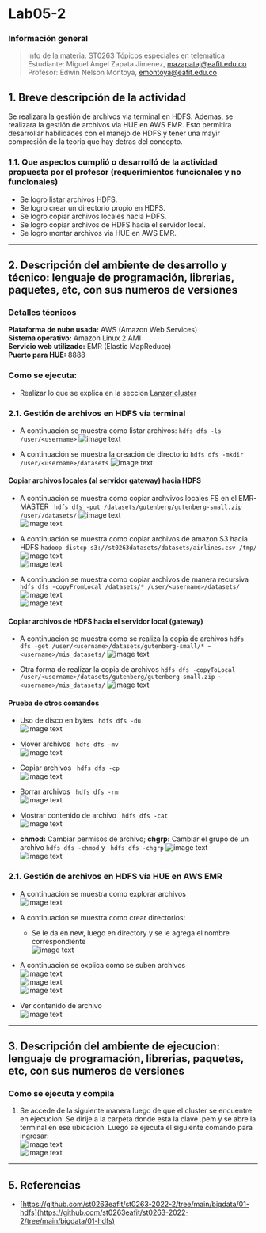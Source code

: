 # **Lab05-2**

### **Información general**  
> Info de la materia: ST0263 Tópicos especiales en telemática  
> Estudiante: Miguel Ángel Zapata Jimenez, mazapataj@eafit.edu.co  
> Profesor: Edwin Nelson Montoya, emontoya@eafit.edu.co  
  
## **1. Breve descripción de la actividad**  
Se realizara la gestión de archivos via terminal en HDFS. Ademas, se realizara la gestión de archivos via HUE en AWS EMR. Esto permitira desarrollar habilidades con el manejo de HDFS y tener una mayir compresión de la teoria que hay detras del concepto.

### **1.1. Que aspectos cumplió o desarrolló de la actividad propuesta por el profesor (requerimientos funcionales y no funcionales)**  

* Se logro listar archivos HDFS.
* Se logro crear un directorio propio en HDFS.
* Se logro copiar archivos locales hacia HDFS.
* Se logro copiar archivos de HDFS hacia el servidor local.
* Se logro montar archivos via HUE en AWS EMR.
  
---  
  
## **2. Descripción del ambiente de desarrollo y técnico: lenguaje de programación, librerias, paquetes, etc, con sus numeros de versiones**  
  
### **Detalles técnicos**  
  
**Plataforma de nube usada:** AWS (Amazon Web Services)  
**Sistema operativo:**  Amazon Linux 2 AMI  
**Servicio web utilizado:** EMR (Elastic MapReduce)  
**Puerto para HUE:** 8888     
  
### **Como se ejecuta:**  
  
* Realizar lo que se explica en la seccion [Lanzar cluster](#como-se-ejecuta-y-compila)
  
### **2.1. Gestión de archivos en HDFS vía terminal**  
  
* A continuación se muestra como listar archivos: `hdfs dfs -ls /user/<username>` 
![image text](img/listar_archivos.png)  
  
* A continuación se muestra la creación de directorio `hdfs dfs -mkdir /user/<username>/datasets`
![image text](img/Crear_directorio_datasets.png)   
  
#### **Copiar archivos locales (al servidor gateway) hacia HDFS**
  
* A continuación se muestra como copiar archvivos locales FS en el EMR-MASTER ` hdfs dfs -put /datasets/gutenberg/gutenberg-small.zip /user//datasets/`
![image text](img/archivo_local_a_servidor.png)  
![image text](img/archivo_local_a_servidor_hdfs.png)  
  
* A continuación se muestra como copiar archivos de amazon S3 hacia HDFS `hadoop distcp s3://st0263datasets/datasets/airlines.csv /tmp/`
![image text](img/comando_copiar_desde_buvket.png)  
![image text](img/copiar_desde_bucket_a_tmp.png)  
  
* A continuación se muestra como copiar archivos de manera recursiva  `hdfs dfs -copyFromLocal /datasets/* /user/<username>/datasets/`
![image text](img/Copia_recursiva_archivos.png)  
![image text](img/verificar_que_se_cargaron_archivos_de_forma_recursiva.png)
  
#### **Copiar archivos de HDFS hacia el servidor local (gateway)**  
  
* A continuación se muestra como se realiza la copia de archivos  `hdfs dfs -get /user/<username>/datasets/gutenberg-small/* ~<username>/mis_datasets/`
![image text](img/Copiar_de_hdfs_a_servidor_local.png)  
  
* Otra forma de realizar la copia de archivos `hdfs dfs -copyToLocal /user/<username>/datasets/gutenberg/gutenberg-small.zip ~<username>/mis_datasets/`
![image text](img/Otra_manera_de_copiar.png)  
  
#### **Prueba de otros comandos**  

* Uso de disco en bytes ` hdfs dfs -du`  
![image text](img/comand_du.png)  
  
* Mover archivos ` hdfs dfs -mv`  
![image text](img/comand_mv.png)  
  
* Copiar archivos ` hdfs dfs -cp`  
![image text](img/comand_cp.png)  
  
* Borrar archivos ` hdfs dfs -rm`  
![image text](img/comand_rm.png)  
  
* Mostrar contenido de archivo ` hdfs dfs -cat`  
![image text](img/comand_cat.png)  
  
* **chmod:** Cambiar permisos de archivo; **chgrp:** Cambiar el grupo de un archivo `hdfs dfs -chmod` y ` hdfs dfs -chgrp`
![image text](img/chmod-chgrp_comand.png)  
![image text](img/verificar-chmod-chgrp.png)  
  
### **2.1. Gestión de archivos en HDFS vía HUE en AWS EMR** 

* A continuación se muestra como explorar archivos  
![image text](img/Explorar_archivos.png)  
  
* A continuación se muestra como crear directorios:   
    - Se le da en new, luego en directory y se le agrega el nombre correspondiente  
![image text](img/dir_creado.png)  
  
* A continuación se explica como se suben archivos  
![image text](img/subir_ar1.png)  
![image text](img/subir_ar2.png)  
![image text](img/subir_ar3.png)   
  
* Ver contenido de archivo  
![image text](img/Contenido_archivo.png)  

---
  
## **3. Descripción del ambiente de ejecucion: lenguaje de programación, librerias, paquetes, etc, con sus numeros de versiones**  
  
### **Como se ejecuta y compila**  
  
1. Se accede de la siguiente manera luego de que el cluster se encuentre en ejecucion: Se dirije a la carpeta donde esta la clave .pem y se abre la terminal en ese ubicacion. Luego se ejecuta el siguiente comando para ingresar:  
![image text](img/step4-seguridad/comando_para_ingresar.png)  
![image text](img/step4-seguridad/ingreso_cluster.png)  

---
## **5. Referencias**  

* [https://github.com/st0263eafit/st0263-2022-2/tree/main/bigdata/01-hdfs](https://github.com/st0263eafit/st0263-2022-2/tree/main/bigdata/01-hdfs)  
